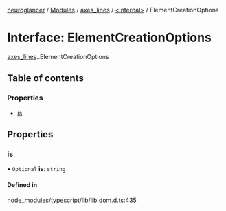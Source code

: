 [neuroglancer](../README.md) / [Modules](../modules.md) / [axes\_lines](../modules/axes_lines.md) / [<internal\>](../modules/axes_lines._internal_.md) / ElementCreationOptions

# Interface: ElementCreationOptions

[axes_lines](../modules/axes_lines.md).[<internal>](../modules/axes_lines._internal_.md).ElementCreationOptions

## Table of contents

### Properties

- [is](axes_lines._internal_.ElementCreationOptions.md#is)

## Properties

### is

• `Optional` **is**: `string`

#### Defined in

node_modules/typescript/lib/lib.dom.d.ts:435
